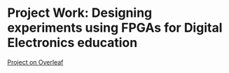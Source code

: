 # Project Work: Designing experiments using FPGAs for Digital Electronics education

[Project on Overleaf](https://pt.overleaf.com/read/fjqktqmftyfp)
